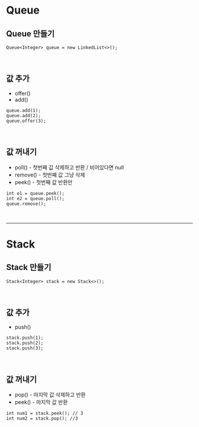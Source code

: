 # Queue

## Queue 만들기

```
Queue<Integer> queue = new LinkedList<>();
```

<br>

## 값 추가

* offer()
* add()

```
queue.add(1);
queue.add(2);
queue.offer(3);
```

<br>

## 값 꺼내기

* poll()  - 첫번째 값 삭제하고 반환 / 비어있다면 null
* remove()  - 첫번째 값 그냥 삭제
* peek()   - 첫번째 값 반환만

```
int e1 = queue.peek();
int e2 = queue.poll();
queue.remove();
```

<br>

<hr>

# Stack

## Stack 만들기

```
Stack<Integer> stack = new Stack<>();
```

<br>

## 값 추가

* push()

```
stack.push(1);
stack.push(2);
stack.push(3);
```

<br>

## 값 꺼내기

* pop() - 마지막 값 삭제하고 반환
* peek() - 마지막 값 반환 
```
int num1 = stack.peek(); // 3
int num2 = stack.pop(); //3
```

